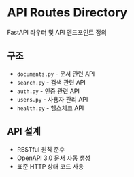 # API Routes Directory

FastAPI 라우터 및 API 엔드포인트 정의

## 구조
- `documents.py` - 문서 관련 API
- `search.py` - 검색 관련 API  
- `auth.py` - 인증 관련 API
- `users.py` - 사용자 관리 API
- `health.py` - 헬스체크 API

## API 설계
- RESTful 원칙 준수
- OpenAPI 3.0 문서 자동 생성
- 표준 HTTP 상태 코드 사용 
